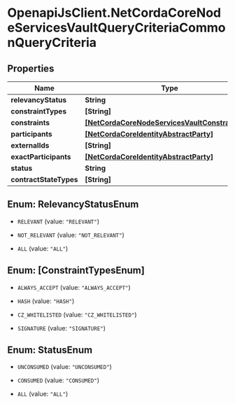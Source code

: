# OpenapiJsClient.NetCordaCoreNodeServicesVaultQueryCriteriaCommonQueryCriteria

## Properties

Name | Type | Description | Notes
------------ | ------------- | ------------- | -------------
**relevancyStatus** | **String** |  | 
**constraintTypes** | **[String]** |  | 
**constraints** | [**[NetCordaCoreNodeServicesVaultConstraintInfo]**](NetCordaCoreNodeServicesVaultConstraintInfo.md) |  | 
**participants** | [**[NetCordaCoreIdentityAbstractParty]**](NetCordaCoreIdentityAbstractParty.md) |  | [optional] 
**externalIds** | **[String]** |  | 
**exactParticipants** | [**[NetCordaCoreIdentityAbstractParty]**](NetCordaCoreIdentityAbstractParty.md) |  | [optional] 
**status** | **String** |  | 
**contractStateTypes** | **[String]** |  | [optional] 



## Enum: RelevancyStatusEnum


* `RELEVANT` (value: `"RELEVANT"`)

* `NOT_RELEVANT` (value: `"NOT_RELEVANT"`)

* `ALL` (value: `"ALL"`)





## Enum: [ConstraintTypesEnum]


* `ALWAYS_ACCEPT` (value: `"ALWAYS_ACCEPT"`)

* `HASH` (value: `"HASH"`)

* `CZ_WHITELISTED` (value: `"CZ_WHITELISTED"`)

* `SIGNATURE` (value: `"SIGNATURE"`)





## Enum: StatusEnum


* `UNCONSUMED` (value: `"UNCONSUMED"`)

* `CONSUMED` (value: `"CONSUMED"`)

* `ALL` (value: `"ALL"`)





